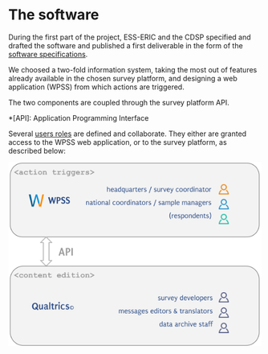 # The software

During the first part of the project, ESS-ERIC and the CDSP specified and drafted the software and published a first deliverable in the form of the [software specifications](https://doi.org/10.5281/zenodo.3595981).

We choosed a two-fold information system, taking the most out of features already available in the chosen survey platform, and designing a web application (WPSS) from which actions are triggered.

The two components are coupled through the survey platform API.

*[API]: Application Programming Interface

Several [users roles](roles.md) are defined and collaborate. They either are granted access to the WPSS web application, or to the survey platform, as described below:

![WPSS, a two-fold information system](../img/wpss/wpss-architecture-twofold.png)

